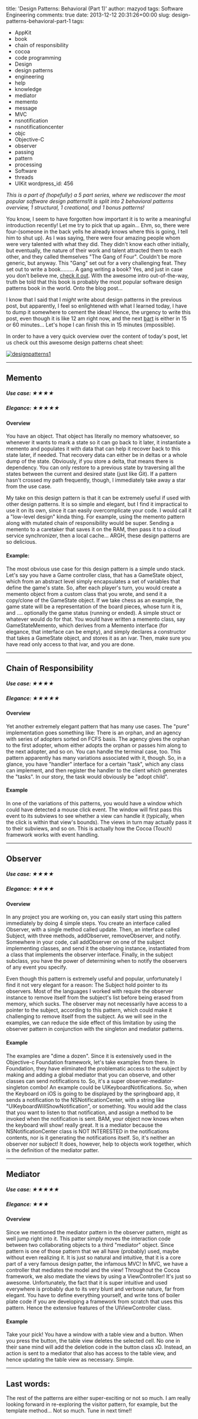 title: 'Design Patterns: Behavioral (Part 1)'
author: mazyod
tags: Software Engineering
comments: true
date: 2013-12-12 20:31:26+00:00
slug: design-patterns-behavioral-part-1
tags:
- AppKit
- book
- chain of responsibility
- cocoa
- code programming
- Design
- design patterns
- engineering
- help
- knowledge
- mediator
- memento
- message
- MVC
- nsnotification
- nsnotificationcenter
- objc
- Objective-C
- observer
- passing
- pattern
- processing
- Software
- threads
- UIKit
wordpress_id: 456

_This is a part of (hopefully) a 5 part series, where we rediscover the most popular software design patterns!It is split into 2 behavioral patterns overview, 1 structural, 1 creational, and 1 bonus patterns!_


You know, I seem to have forgotten how important it is to write a meaningful introduction recently! Let me try to pick that up again... Ehm, so, there were four-(someone in the back yells he already knows where this is going, I tell him to shut up). As I was saying, there were four amazing people whom were very talented with what they did. They didn't know each other initially, but eventually, the nature of their work and talent attracted them to each other, and they called themselves "The Gang of Four". Couldn't be more generic, but anyway. This "Gang" set out for a very challenging feat. They set out to write a book......... A gang writing a book? Yes, and just in case you don't believe me, [check it out](http://en.wikipedia.org/wiki/Gang_of_Four_%28software%29). With the awesome intro out-of-the-way, truth be told that this book is probably the most popular software design patterns book in the world. Onto the blog post...


I know that I said that I _might_ write about design patterns in the previous post, but apparently, I feel so enlightened with what I learned today, I have to dump it somewhere to cement the ideas! Hence, the urgency to write this post, even though it is like 12 am right now, and the next [bart](http://www.bart.gov/) is either in 15 or 60 minutes... Let's hope I can finish this in 15 minutes (impossible).


In order to have a very quick overview over the content of today's post, let us check out this awesome design patterns cheat sheet:


[![designpatterns1](/images/designpatterns1.jpg)](/images/designpatterns1.jpg)


* * *


## Memento


##### Use case: ★★★★  
##### Elegance: ★★★★★




#### Overview


You have an object. That object has literally no memory whatsoever, so whenever it wants to mark a state so it can go back to it later, it instantiate a memento and populates it with data that can help it recover back to this state later, if needed. That recovery data can either be in deltas or a whole dump of the state. Obviously, if you store a delta, that means there is dependency. You can only restore to a previous state by traversing all the states between the current and desired state (just like Git). If a pattern hasn't crossed my path frequently, though, I immediately take away a star from the use case.


My take on this design pattern is that it can be extremely useful if used with other design patterns. It is so simple and elegant, but I find it impractical to use it on its own, since it can easily overcomplicate your code. I would call it a "low-level design" kinda thing. For example, using the memento pattern along with mutated chain of responsibility would be super. Sending a memento to a caretaker that saves it on the RAM, then pass it to a cloud service synchronizer, then a local cache... ARGH, these design patterns are so delicious.


#### Example:


The most obvious use case for this design pattern is a simple undo stack. Let's say you have a Game controller class, that has a GameState object, which from an abstract level simply encapsulates a set of variables that define the game's state. So, after each player's turn, you would create a memento object from a custom class that you wrote, and send it a copy/clone of the GameState object. If we take chess as an example, the game state will be a representation of the board pieces, whose turn it is, and .... optionally the game status (running or ended). A simple struct or whatever would do for that. You would have written a memento class, say GameStateMemento, which derives from a Memento interface (for elegance, that interface can be empty), and simply declares a constructor that takes a GameState object, and stores it as an ivar. Then, make sure you have read only access to that ivar, and you are done.


* * *


## Chain of Responsibility


##### Use case: ★★★★  
##### Elegance: ★★★★★


#### Overview


Yet another extremely elegant pattern that has many use cases. The "pure" implementation goes something like: There is an orphan, and an agency with series of adopters sorted on FCFS basis. The agency gives the orphan to the first adopter, whom either adopts the orphan or passes him along to the next adopter, and so on. You can handle the terminal case, too. This pattern apparently has many variations associated with it, though. So, in a glance, you have "handler" interface for a certain "task", which any class can implement, and then register the handler to the client which generates the "tasks". In our story, the task would obviously be "adopt child".

#### Example

In one of the variations of this patterns, you would have a window which could have detected a mouse click event. The window will first pass this event to its subviews to see whether a view can handle it (typically, when the click is within that view's bounds). The views in turn may actually pass it to their subviews, and so on. This is actually how the Cocoa (Touch) framework works with event handling.


* * *


## Observer


##### Use case: ★★★★  
##### Elegance: ★★★★


#### Overview


In any project you are working on, you can easily start using this pattern immediately by doing 4 simple steps. You create an interface called Observer, with a single method called update. Then, an interface called Subject, with three methods, addObserver, removeObserver, and notify. Somewhere in your code, call addObserver on one of the subject implementing classes, and send it the observing instance, instantiated from a class that implements the observer interface. Finally, in the subject subclass, you have the power of determining when to notify the observers of any event you specify.


Even though this pattern is extremely useful and popular, unfortunately I find it not very elegant for a reason: The Subject hold pointer to its observers. Most of the languages I worked with require the observer instance to remove itself from the subject's list before being erased from memory, which sucks. The observer may not necessarily have access to a pointer to the subject, according to this pattern, which could make it challenging to remove itself from the subject. As we will see in the examples, we can reduce the side effect of this limitation by using the observer pattern in conjunction with the singleton and mediator patterns.


#### Example


The examples are "dime a dozen". Since it is extensively used in the Objective-c Foundation framework, let's take examples from there. In Foundation, they have eliminated the problematic access to the subject by making and adding a global mediator that you can observe, and other classes can send notifications to. So, it's a super observer-mediator-singleton combo! An example could be UIKeyboardNotifications. So, when the Keyboard on iOS is going to be displayed by the springboard app, it sends a notification to the NSNotificationCenter, with a string like "UIKeyboardWillShowNotification", or something. You would add the class that you want to listen to that notification, and assign a method to be invoked when the notification is sent. BAM, your object now knows when the keyboard will show! really great. It is a mediator because the NSNotificationCenter class is NOT INTERESTED in the notifications contents, nor is it generating the notifications itself. So, it's neither an observer nor subject! It does, however, help to objects work together, which is the definition of the mediator patter.


* * *


## Mediator


##### Use case: ★★★★★  
##### Elegance: ★★★


#### Overview


Since we mentioned the mediator pattern in the observer pattern, might as well jump right into it. This patter simply moves the interaction code between two collaborating objects to a third "mediator" object. Since pattern is one of those pattern that we all have (probably) used, maybe without even realizing it. It is just so natural and intuitive, that it is a core part of a very famous design patter, the infamous MVC! In MVC, we have a controller that mediates the model and the view! Throughout the Cocoa framework, we also mediate the views by using a ViewController! It's just so awesome. Unfortunately, the fact that it is super intuitive and used everywhere is probably due to its very blunt and verbose nature, far from elegant. You have to define everything yourself, and write tons of boiler plate code if you are developing a framework from scratch that uses this pattern. Hence the extensive features of the UIViewController class.


#### Example


Take your pick! You have a window with a table view and a button. When you press the button, the table view deletes the selected cell. No one in their sane mind will add the deletion code in the button class xD. Instead, an action is sent to a mediator that also has access to the table view, and hence updating the table view as necessary. Simple.


* * *


## Last words:


The rest of the patterns are either super-exciting or not so much. I am really looking forward in re-exploring the visitor pattern, for example, but the template method... Not so much. Tune in next time!!
